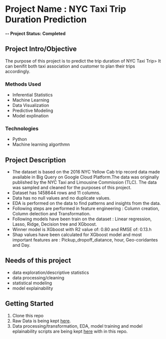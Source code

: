 

# Project Name : NYC Taxi Trip Duration Prediction

#### -- Project Status: Completed

## Project Intro/Objective
The purpose of this project is to predict the trip duration of NYC Taxi Trip> It can benifit both taxi association and customer to plan their trips accordingly.


### Methods Used
* Inferential Statistics
* Machine Learning
* Data Visualization
* Predictive Modeling
* Model explination

### Technologies
 
* Python
* Machine learning algorthmn

## Project Description
* The dataset is based on the 2016 NYC Yellow Cab trip record data made available in Big Query on Google Cloud Platform.The data was originally published by the NYC Taxi and Limousine Commission (TLC). The data was sampled and cleaned for the purposes of this project.
* Dataset has 1458644 rows and 11 columns.
* Data has no null values and no duplicate values.
* EDA is performed on the data to find patterns and insights from the data.
* Following steps are performed in feature engineering : Column creation, Column delection and Transformation.
* Following models have been train on the dataset : Linear regression, Lasso, Ridge, Decision tree and XGboost.
* Winner model is XGboost with R2 value of: 0.80 and RMSE of: 0.13.h
* Shap values have been calculated for XGboost model and most important features are : Pickup_dropoff_diatance, hour, Geo-coridantes and Day.



## Needs of this project

- data exploration/descriptive statistics
- data processing/cleaning
- statistical modeling
- model explainability


## Getting Started

1. Clone this repo 
2. Raw Data is being kept [here](https://drive.google.com/file/d/1XNFAKhJu76q6e3RI54gd3hmP1gjNrigF/view?usp=sharing).
3. Data processing/transformation, EDA, model training and model eplainability scripts are being kept [here](https://github.com/aynaval/nyc-taxi-trip-duration-predicton/blob/main/NYC_Taxi_Trip_Time_Prediction_Capstone_Project.ipynb) with in this repo.



